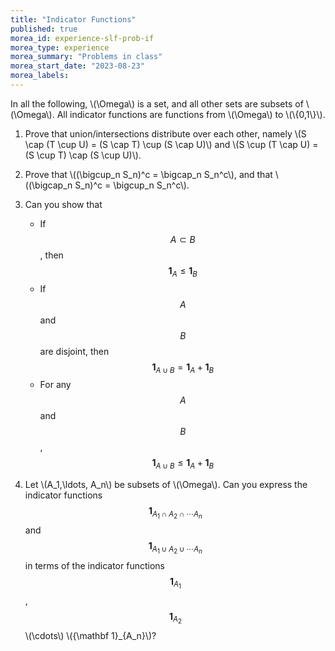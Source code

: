 ```yaml
---
title: "Indicator Functions"
published: true
morea_id: experience-slf-prob-if
morea_type: experience
morea_summary: "Problems in class"
morea_start_date: "2023-08-23"
morea_labels:
---
```


In all the following, 
\\(\Omega\\) is a set, and all other sets are subsets of \\(\Omega\\). All
indicator functions are functions from \\(\Omega\\) to \\(\\{0,1\\}\\).

1. Prove that union/intersections distribute over each other, namely
\\(S \cap (T \cup U) = (S \cap T) \cup (S \cap U)\\) and 
\\(S \cup (T \cap U) = (S \cup T) \cap (S \cup U)\\).

2. Prove that \\((\bigcup_n S_n)^c = \bigcap_n S_n^c\\), and that \\((\bigcap_n S_n)^c = \bigcup_n S_n^c\\).


6. Can you show that 
   * If $$A \subset B$$, then $${\mathbf 1}_A \le {\mathbf 1}_B$$
   * If $$A$$ and $$B$$ are disjoint, then $${\mathbf 1}_{A\cup B}={\mathbf 1}_A + {\mathbf 1}_B$$
   * For any $$A$$ and $$B$$, $${\mathbf 1}_{A\cup B} \le {\mathbf 1}_A + {\mathbf 1}_B$$

5. Let \\(A_1,\ldots, A_n\\) be subsets of \\(\Omega\\). Can you express
the indicator functions $${\mathbf 1}_{A_1\cap A_2\cap \cdots A_n}$$ and $${\mathbf 1}_{A_1\cup A_2\cup \cdots A_n}$$ in terms of the indicator functions $${\mathbf 1}_{A_1}$$, $${\mathbf 1}_{A_2}$$ \\(\cdots\\) \\({\mathbf 1}_{A_n}\\)?

